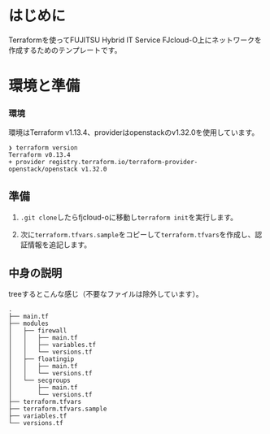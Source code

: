 # はじめに

Terraformを使ってFUJITSU Hybrid IT Service FJcloud-O上にネットワークを作成するためのテンプレートです。

# 環境と準備

### 環境

環境はTerraform v1.13.4、providerはopenstackのv1.32.0を使用しています。

```
❯ terraform version
Terraform v0.13.4
+ provider registry.terraform.io/terraform-provider-openstack/openstack v1.32.0
```


## 準備

1. `.git clone`したらfjcloud-oに移動し`terraform init`を実行します。

2. 次に`terraform.tfvars.sample`をコピーして`terraform.tfvars`を作成し、認証情報を追記します。

## 中身の説明

treeするとこんな感じ（不要なファイルは除外しています）。
```
.
├── main.tf
├── modules
│   ├── firewall
│   │   ├── main.tf
│   │   ├── variables.tf
│   │   └── versions.tf
│   ├── floatingip
│   │   ├── main.tf
│   │   └── versions.tf
│   └── secgroups
│       ├── main.tf
│       └── versions.tf
├── terraform.tfvars
├── terraform.tfvars.sample
├── variables.tf
└── versions.tf
```


